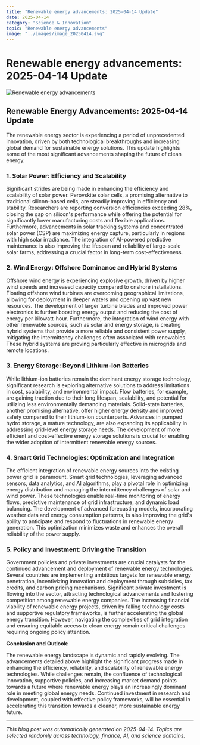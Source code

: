 ```yaml
---
title: "Renewable energy advancements: 2025-04-14 Update"
date: 2025-04-14
category: "Science & Innovation"
topic: "Renewable energy advancements"
image: "../images/image_20250414.svg"
---
```


# Renewable energy advancements: 2025-04-14 Update

![Renewable energy advancements](../images/image_20250414.svg)

## Renewable Energy Advancements: 2025-04-14 Update

The renewable energy sector is experiencing a period of unprecedented innovation, driven by both technological breakthroughs and increasing global demand for sustainable energy solutions. This update highlights some of the most significant advancements shaping the future of clean energy.

### 1.  Solar Power: Efficiency and Scalability

Significant strides are being made in enhancing the efficiency and scalability of solar power.  Perovskite solar cells, a promising alternative to traditional silicon-based cells, are steadily improving in efficiency and stability.  Researchers are reporting conversion efficiencies exceeding 28%, closing the gap on silicon's performance while offering the potential for significantly lower manufacturing costs and flexible applications.  Furthermore, advancements in solar tracking systems and concentrated solar power (CSP) are maximizing energy capture, particularly in regions with high solar irradiance.  The integration of AI-powered predictive maintenance is also improving the lifespan and reliability of large-scale solar farms, addressing a crucial factor in long-term cost-effectiveness.


### 2. Wind Energy: Offshore Dominance and Hybrid Systems

Offshore wind energy is experiencing explosive growth, driven by higher wind speeds and increased capacity compared to onshore installations.  Floating offshore wind turbines are overcoming geographical limitations, allowing for deployment in deeper waters and opening up vast new resources.  The development of larger turbine blades and improved power electronics is further boosting energy output and reducing the cost of energy per kilowatt-hour.  Furthermore, the integration of wind energy with other renewable sources, such as solar and energy storage, is creating hybrid systems that provide a more reliable and consistent power supply, mitigating the intermittency challenges often associated with renewables. These hybrid systems are proving particularly effective in microgrids and remote locations.

### 3. Energy Storage: Beyond Lithium-Ion Batteries

While lithium-ion batteries remain the dominant energy storage technology, significant research is exploring alternative solutions to address limitations in cost, scalability, and environmental impact.  Flow batteries, for example, are gaining traction due to their long lifespan, scalability, and potential for utilizing less environmentally demanding materials.  Solid-state batteries, another promising alternative, offer higher energy density and improved safety compared to their lithium-ion counterparts.  Advances in pumped hydro storage, a mature technology, are also expanding its applicability in addressing grid-level energy storage needs.  The development of more efficient and cost-effective energy storage solutions is crucial for enabling the wider adoption of intermittent renewable energy sources.


### 4. Smart Grid Technologies: Optimization and Integration

The efficient integration of renewable energy sources into the existing power grid is paramount.  Smart grid technologies, leveraging advanced sensors, data analytics, and AI algorithms, play a pivotal role in optimizing energy distribution and managing the intermittency challenges of solar and wind power.  These technologies enable real-time monitoring of energy flows, predictive maintenance of grid infrastructure, and dynamic load balancing.  The development of advanced forecasting models, incorporating weather data and energy consumption patterns, is also improving the grid's ability to anticipate and respond to fluctuations in renewable energy generation. This optimization minimizes waste and enhances the overall reliability of the power supply.


### 5. Policy and Investment: Driving the Transition

Government policies and private investments are crucial catalysts for the continued advancement and deployment of renewable energy technologies.  Several countries are implementing ambitious targets for renewable energy penetration, incentivizing innovation and deployment through subsidies, tax credits, and carbon pricing mechanisms.  Significant private investment is flowing into the sector, attracting technological advancements and fostering competition among renewable energy companies.  The increasing financial viability of renewable energy projects, driven by falling technology costs and supportive regulatory frameworks, is further accelerating the global energy transition.  However, navigating the complexities of grid integration and ensuring equitable access to clean energy remain critical challenges requiring ongoing policy attention.


**Conclusion and Outlook:**

The renewable energy landscape is dynamic and rapidly evolving.  The advancements detailed above highlight the significant progress made in enhancing the efficiency, reliability, and scalability of renewable energy technologies. While challenges remain, the confluence of technological innovation, supportive policies, and increasing market demand points towards a future where renewable energy plays an increasingly dominant role in meeting global energy needs. Continued investment in research and development, coupled with effective policy frameworks, will be essential in accelerating this transition towards a cleaner, more sustainable energy future.


---
*This blog post was automatically generated on 2025-04-14. Topics are selected randomly across technology, finance, AI, and science domains.*
